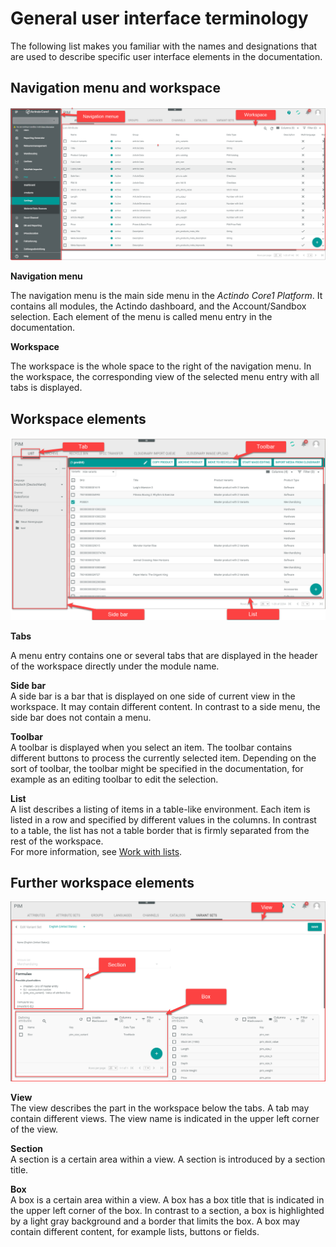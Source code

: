 # General user interface terminology

<!---Hallo Marina, ich habe hier die Themen aus https://actindo.atlassian.net/wiki/spaces/DOC/pages/96862272/UI+Terminology. von den Elementen, die ich am Wichtigsten fand...-->

The following list makes you familiar with the names and designations that are used to describe specific user interface elements in the documentation.



## Navigation menu and workspace

![Navigation menu and workspace](../../Assets/Screenshots/Core1Platform/UsingDocumentation/NavigationWorkspace.png "[Navigation menu and workspace]")

**Navigation menu**

The navigation menu is the main side menu in the *Actindo Core1 Platform*. It contains all modules, the Actindo dashboard, and the Account/Sandbox selection.
Each element of the menu is called menu entry in the documentation.

**Workspace**

The workspace is the whole space to the right of the navigation menu. In the workspace, the corresponding view of the selected menu entry with all tabs is displayed. 



## Workspace elements

![Workspace elements](../../Assets/Screenshots/Core1Platform/UsingDocumentation/WorkspaceElements.png "[Workspace elements]")

**Tabs**   

A menu entry contains one or several tabs that are displayed in the header of the workspace directly under the module name. 

 **Side bar**   
A side bar is a bar that is displayed on one side of current view in the workspace. It may contain different content. In contrast to a side menu, the side bar does not contain a menu.

**Toolbar**   
A toolbar is displayed when you select an item. The toolbar contains different buttons to process the currently selected item. Depending on the sort of toolbar, the toolbar might be specified in the documentation, for example as an editing toolbar to edit the selection.

**List**   
A list describes a listing of items in a table-like environment. Each item is listed in a row and specified by different values in the columns. In contrast to a table, the list has not a table border that is firmly separated from the rest of the workspace.   
For more information, see [Work with lists](../UsingCore1/04_WorkWithLists.md).



## Further workspace elements

![Further workspace elements](../../Assets/Screenshots/Core1Platform/UsingDocumentation/FurtherWorkspaceElements.png "[Further workspace elements]")

**View**   
The view describes the part in the workspace below the tabs. A tab may contain different views. The view name is indicated in the upper left corner of the view.

**Section**   
A section is a certain area within a view. A section is introduced by a section title.

**Box**   
A box is a certain area within a view. A box has a box title that is indicated in the upper left corner of the box. In contrast to a section, a box is highlighted by a light gray background and a border that limits the box. A box may contain different content, for example lists, buttons or fields.
